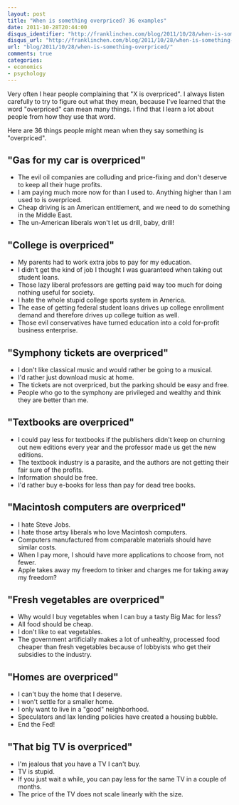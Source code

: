 ```yaml
---
layout: post
title: "When is something overpriced? 36 examples"
date: 2011-10-28T20:44:00
disqus_identifier: "http://franklinchen.com/blog/2011/10/28/when-is-something-overpriced/"
disqus_url: "http://franklinchen.com/blog/2011/10/28/when-is-something-overpriced/"
url: "blog/2011/10/28/when-is-something-overpriced/"
comments: true
categories:
- economics
- psychology
---
```

Very often I hear people complaining that "X is overpriced". I always listen carefully to try to figure out what they mean, because I've learned that the word "overpriced" can mean many things. I find that I learn a lot about people from how they use that word.

Here are 36 things people might mean when they say something is "overpriced".

<!--more-->

## "Gas for my car is overpriced"

- The evil oil companies are colluding and price-fixing and don't deserve to keep all their huge profits.
- I am paying much more now for than I used to. Anything higher than I am used to is overpriced.
- Cheap driving is an American entitlement, and we need to do something in the Middle East.
- The un-American liberals won't let us drill, baby, drill!

## "College is overpriced"

- My parents had to work extra jobs to pay for my education.
- I didn't get the kind of job I thought I was guaranteed when taking out student loans.
- Those lazy liberal professors are getting paid way too much for doing nothing useful for society.
- I hate the whole stupid college sports system in America.
- The ease of getting federal student loans drives up college enrollment demand and therefore drives up college tuition as well.
- Those evil conservatives have turned education into a cold for-profit business enterprise.

## "Symphony tickets are overpriced"

- I don't like classical music and would rather be going to a musical.
- I'd rather just download music at home.
- The tickets are not overpriced, but the parking should be easy and free.
- People who go to the symphony are privileged and wealthy and think they are better than me.

## "Textbooks are overpriced"

- I could pay less for textbooks if the publishers didn't keep on churning out new editions every year and the professor made us get the new editions.
- The textbook industry is a parasite, and the authors are not getting their fair sure of the profits.
- Information should be free.
- I'd rather buy e-books for less than pay for dead tree books.

## "Macintosh computers are overpriced"

- I hate Steve Jobs.
- I hate those artsy liberals who love Macintosh computers.
- Computers manufactured from comparable materials should have similar costs.
- When I pay more, I should have more applications to choose from, not fewer.
- Apple takes away my freedom to tinker and charges me for taking away my freedom?

## "Fresh vegetables are overpriced"

- Why would I buy vegetables when I can buy a tasty Big Mac for less?
- All food should be cheap.
- I don't like to eat vegetables.
- The government artificially makes a lot of unhealthy, processed food cheaper than fresh vegetables because of lobbyists who get their subsidies to the industry.

## "Homes are overpriced"

- I can't buy the home that I deserve.
- I won't settle for a smaller home.
- I only want to live in a "good" neighborhood.
- Speculators and lax lending policies have created a housing bubble.
- End the Fed!

## "That big TV is overpriced"

- I'm jealous that you have a TV I can't buy.
- TV is stupid.
- If you just wait a while, you can pay less for the same TV in a couple of months.
- The price of the TV does not scale linearly with the size.
